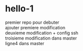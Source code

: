 # hello-1
premier repo pour debuter  
ajouter premiere modification  
deuxieme modification + config ssh  
troisieme modification dans master  
ligne4 dans master

